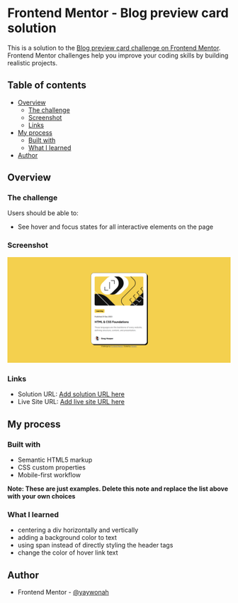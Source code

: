 # Frontend Mentor - Blog preview card solution

This is a solution to the [Blog preview card challenge on Frontend Mentor](https://www.frontendmentor.io/challenges/blog-preview-card-ckPaj01IcS). Frontend Mentor challenges help you improve your coding skills by building realistic projects. 

## Table of contents

- [Overview](#overview)
  - [The challenge](#the-challenge)
  - [Screenshot](#screenshot)
  - [Links](#links)
- [My process](#my-process)
  - [Built with](#built-with)
  - [What I learned](#what-i-learned)
- [Author](#author)

## Overview

### The challenge

Users should be able to:

- See hover and focus states for all interactive elements on the page

### Screenshot

![Solution for Blog Card Challenge](./blogcard.png)

### Links

- Solution URL: [Add solution URL here](https://www.frontendmentor.io/solutions/blog-preview-card-using-htmlcss-u3vMNqMN8B)
- Live Site URL: [Add live site URL here](https://yaywonah.github.io/Blog-Preview-Card/)

## My process

### Built with

- Semantic HTML5 markup
- CSS custom properties
- Mobile-first workflow

**Note: These are just examples. Delete this note and replace the list above with your own choices**

### What I learned

- centering a div horizontally and vertically
- adding a background color to text
- using span instead of directly styling the header tags
- change the color of hover link text

## Author

- Frontend Mentor - [@yaywonah](https://www.frontendmentor.io/profile/yaywonah)
